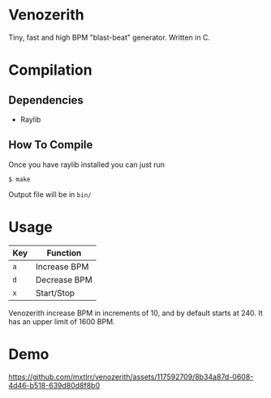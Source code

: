# Venozerith
Tiny, fast and high BPM "blast-beat" generator. Written in C.

# Compilation

## Dependencies
- Raylib

## How To Compile
Once you have raylib installed you can just run
```
$ make
```

Output file will be in `bin/`

# Usage

| Key | Function |
| --- | -------- |
| `a` | Increase BPM |
| `d` | Decrease BPM |
| `x` | Start/Stop   |

Venozerith increase BPM in increments of 10, and by default starts at 240. It has an upper limit of 1600 BPM.


# Demo


https://github.com/mxtlrr/venozerith/assets/117592709/8b34a87d-0608-4d46-b518-639d80d8f8b0

